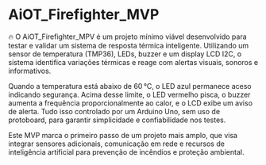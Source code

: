 # AiOT_Firefighter_MVP
🔥 O AiOT_Firefighter_MPV é um projeto mínimo viável desenvolvido para testar e validar um sistema de resposta térmica inteligente. Utilizando um sensor de temperatura (TMP36), LEDs, buzzer e um display LCD I2C, o sistema identifica variações térmicas e reage com alertas visuais, sonoros e informativos.

Quando a temperatura está abaixo de 60 °C, o LED azul permanece aceso indicando segurança. Acima desse limite, o LED vermelho pisca, o buzzer aumenta a frequência proporcionalmente ao calor, e o LCD exibe um aviso de alerta. Tudo isso controlado por um Arduino Uno, sem uso de protoboard, para garantir simplicidade e confiabilidade nos testes.

Este MVP marca o primeiro passo de um projeto mais amplo, que visa integrar sensores adicionais, comunicação em rede e recursos de inteligência artificial para prevenção de incêndios e proteção ambiental.

